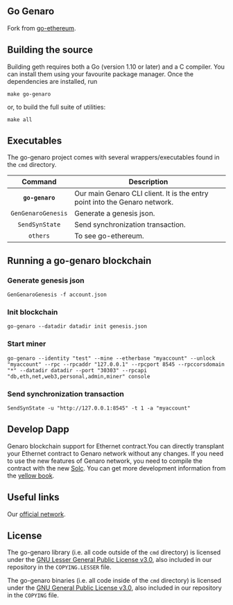 ## Go Genaro

Fork from [go-ethereum](https://github.com/ethereum/go-ethereum/tree/v1.8.3).

## Building the source

Building geth requires both a Go (version 1.10 or later) and a C compiler.
You can install them using your favourite package manager.
Once the dependencies are installed, run

    make go-genaro

or, to build the full suite of utilities:

    make all

## Executables

The go-genaro project comes with several wrappers/executables found in the `cmd` directory.

| Command    | Description |
|:----------:|-------------|
| **`go-genaro`** | Our main Genaro CLI client. It is the entry point into the Genaro network. |
| `GenGenaroGenesis` | Generate a genesis json. |
| `SendSynState` | Send synchronization transaction. |
| `others` | To see go-ethereum. |

## Running a go-genaro blockchain

### Generate genesis json

    GenGenaroGenesis -f account.json

### Init blockchain

    go-genaro --datadir datadir init genesis.json

### Start miner

    go-genaro --identity "test" --mine --etherbase "myaccount" --unlock "myaccount" --rpc --rpcaddr "127.0.0.1" --rpcport 8545 --rpccorsdomain "*" --datadir datadir --port "30303" --rpcapi "db,eth,net,web3,personal,admin,miner" console

### Send synchronization transaction

    SendSynState -u "http://127.0.0.1:8545" -t 1 -a "myaccount"

## Develop Dapp

Genaro blockchain support for Ethernet contract.You can directly transplant your Ethernet contract to Genaro network without any changes.
If you need to use the new features of Genaro network, you need to compile the contract with the new [Solc](https://github.com/GenaroNetwork/genaro-solidity).
You can get more development information from the [yellow book](https://github.com/GenaroNetwork/genaro-document).

## Useful links
Our [official network](https://gnxtech.io).

## License

The go-genaro library (i.e. all code outside of the `cmd` directory) is licensed under the
[GNU Lesser General Public License v3.0](https://www.gnu.org/licenses/lgpl-3.0.en.html), also
included in our repository in the `COPYING.LESSER` file.

The go-genaro binaries (i.e. all code inside of the `cmd` directory) is licensed under the
[GNU General Public License v3.0](https://www.gnu.org/licenses/gpl-3.0.en.html), also included
in our repository in the `COPYING` file.
